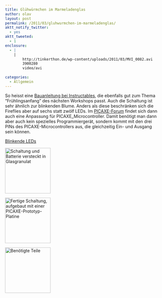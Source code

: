 ```yaml
---
title: Glühwürmchen im Marmeladenglas
author: olav
layout: post
permalink: /2011/03/gluhwurmchen-im-marmeladenglas/
aktt_notify_twitter:
  - yes
aktt_tweeted:
  - 1
enclosure:
  - |
    |
        http://tinkerthon.de/wp-content/uploads/2011/03/MVI_0082.avi
        3900280
        video/avi
        
categories:
  - Allgemein
---
```

So heisst eine [Bauanleitung bei Instructables][1], die ebenfalls gut zum Thema &#8220;Frühlingsanfang&#8221; des nächsten Workshops passt. Auch die Schaltung ist sehr ähnlich zur blinkenden Blume. Anders als diese beschränken sich die Fireflies aber auf sechs statt zwölf LEDs. Im [PICAXE-Forum][1] findet sich dann auch eine Anpassung für PICAXE_Microcontroller. Damit benötigt man dann aber auch kein spezielles Programmiergerät, sondern kommt mit den drei PINs des PICAXE-Microcontrollers aus, die gleichzeitig Ein- und Ausgang sein können. 

[Blinkende LEDs][2]

<!-- see gallery_shortcode() in wp-includes/media.php -->

<div id='gallery-9' class='gallery galleryid-447 gallery-columns-3 gallery-size-thumbnail'>
  <dl class='gallery-item'>
    <dt class='gallery-icon'>
      <a href='http://wp-tinkerthon.vm.lst.pm/wp-content/uploads/2011/03/IMG_0072-e1299567335849.jpg' rel="lightbox[447]" title="Glühwürmchen im Marmeladenglas"><img width="150" height="150" src="http://wp-tinkerthon.vm.lst.pm/wp-content/uploads/2011/03/IMG_0072-150x150.jpg" class="attachment-thumbnail" alt="Schaltung und Batterie versteckt in Glasgranulat" /></a>
    </dt>
  </dl>
  
  <dl class='gallery-item'>
    <dt class='gallery-icon'>
      <a href='http://wp-tinkerthon.vm.lst.pm/wp-content/uploads/2011/03/IMG_0081-e1299567386974.jpg' rel="lightbox[447]" title="Glühwürmchen im Marmeladenglas"><img width="150" height="150" src="http://wp-tinkerthon.vm.lst.pm/wp-content/uploads/2011/03/IMG_0081-150x150.jpg" class="attachment-thumbnail" alt="Fertige Schaltung, aufgebaut mit einer PICAXE-Prototyp-Platine" /></a>
    </dt>
  </dl>
  
  <dl class='gallery-item'>
    <dt class='gallery-icon'>
      <a href='http://wp-tinkerthon.vm.lst.pm/wp-content/uploads/2011/03/IMG_0077-e1299567404892.jpg' rel="lightbox[447]" title="Glühwürmchen im Marmeladenglas"><img width="150" height="150" src="http://wp-tinkerthon.vm.lst.pm/wp-content/uploads/2011/03/IMG_0077-150x150.jpg" class="attachment-thumbnail" alt="Benötigte Teile" /></a>
    </dt>
  </dl>
  
  <br style="clear: both" /> <br style='clear: both;' />
</div>

 [1]: http://www.picaxeforum.co.uk/showthread.php?t=8781&highlight=fireflies
 [2]: http://tinkerthon.de/wp-content/uploads/2011/03/MVI_0082.avi